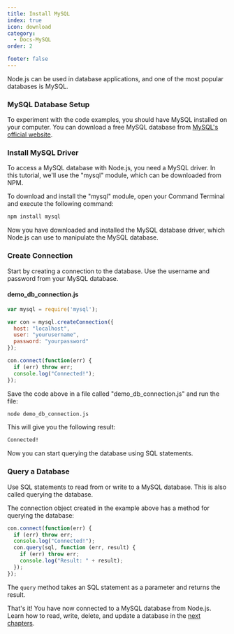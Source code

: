 ```yaml
---
title: Install MySQL
index: true
icon: download
category:
  - Docs-MySQL
order: 2

footer: false
---
```


Node.js can be used in database applications, and one of the most popular databases is MySQL.

### MySQL Database Setup

To experiment with the code examples, you should have MySQL installed on your computer. You can download a free MySQL database from [MySQL's official website](https://www.mysql.com/downloads/).

### Install MySQL Driver

To access a MySQL database with Node.js, you need a MySQL driver. In this tutorial, we'll use the "mysql" module, which can be downloaded from NPM.

To download and install the "mysql" module, open your Command Terminal and execute the following command:

```bash
npm install mysql
```

Now you have downloaded and installed the MySQL database driver, which Node.js can use to manipulate the MySQL database.

### Create Connection

Start by creating a connection to the database. Use the username and password from your MySQL database.

#### demo_db_connection.js

```javascript
var mysql = require('mysql');

var con = mysql.createConnection({
  host: "localhost",
  user: "yourusername",
  password: "yourpassword"
});

con.connect(function(err) {
  if (err) throw err;
  console.log("Connected!");
});
```

Save the code above in a file called "demo_db_connection.js" and run the file:

```bash
node demo_db_connection.js
```

This will give you the following result:

```bash
Connected!
```

Now you can start querying the database using SQL statements.

### Query a Database

Use SQL statements to read from or write to a MySQL database. This is also called querying the database.

The connection object created in the example above has a method for querying the database:

```javascript
con.connect(function(err) {
  if (err) throw err;
  console.log("Connected!");
  con.query(sql, function (err, result) {
    if (err) throw err;
    console.log("Result: " + result);
  });
});
```

The `query` method takes an SQL statement as a parameter and returns the result.

That's it! You have now connected to a MySQL database from Node.js. Learn how to read, write, delete, and update a database in the [next chapters](/docs/MySQL/Create_Database.md).